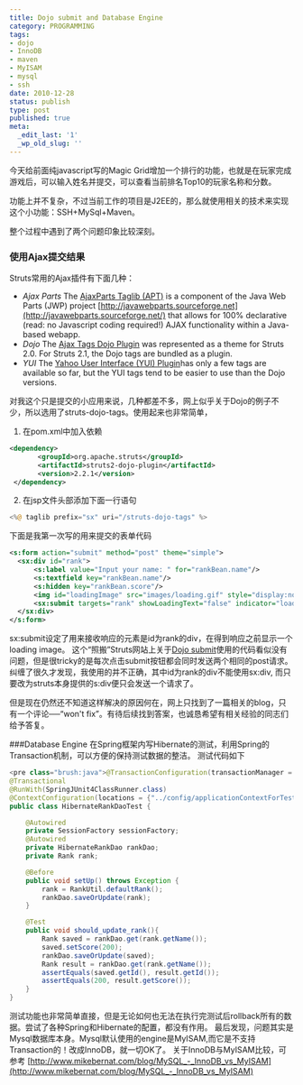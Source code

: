 ```yaml
---
title: Dojo submit and Database Engine
category: PROGRAMMING
tags:
- dojo
- InnoDB
- maven
- MyISAM
- mysql
- ssh
date: 2010-12-28
status: publish
type: post
published: true
meta:
  _edit_last: '1'
  _wp_old_slug: ''
---
```

今天给前面纯javascript写的Magic Grid增加一个排行的功能，也就是在玩家完成游戏后，可以输入姓名并提交，可以查看当前排名Top10的玩家名称和分数。

功能上并不复杂，不过当前工作的项目是J2EE的，那么就使用相关的技术来实现这个小功能：SSH+MySql+Maven。

整个过程中遇到了两个问题印象比较深刻。

### 使用Ajax提交结果

Struts常用的Ajax插件有下面几种：
> 
  * *Ajax Parts* The [AjaxParts Taglib (APT)](http://code.google.com/p/struts2ajaxpartstaglibplugin/) is a component of the Java Web Parts (JWP) project [http://javawebparts.sourceforge.net](http://javawebparts.sourceforge.net/) that allows for 100% declarative (read: no Javascript coding required!) AJAX functionality within a Java-based webapp.
  * *Dojo* The [Ajax Tags Dojo Plugin](http://struts.apache.org/2.0.14/docs/ajax-tags.html) was represented as a theme for Struts 2.0. For Struts 2.1, the Dojo tags are bundled as a plugin.
  * *YUI* The [Yahoo User Interface (YUI) Plugin](http://cwiki.apache.org/S2PLUGINS/yui-plugin.html)has only a few tags are available so far, but the YUI tags tend to be easier to use than the Dojo versions.

对我这个只是提交的小应用来说，几种都差不多，网上似乎关于Dojo的例子不少，所以选用了struts-dojo-tags。使用起来也非常简单，


1. 在pom.xml中加入依赖

  ```xml 
  <dependency>
         <groupId>org.apache.struts</groupId>
         <artifactId>struts2-dojo-plugin</artifactId>
         <version>2.2.1</version>
   </dependency>
   ```

2. 在jsp文件头部添加下面一行语句

  ```php
  <%@ taglib prefix="sx" uri="/struts-dojo-tags" %>
  ```

下面是我第一次写的用来提交的表单代码

```xml
<s:form action="submit" method="post" theme="simple">
  <sx:div id="rank">
      <s:label value="Input your name: " for="rankBean.name"/>
      <s:textfield key="rankBean.name"/>
      <s:hidden key="rankBean.score"/>
      <img id="loadingImage" src="images/loading.gif" style="display:none"/>
      <sx:submit targets="rank" showLoadingText="false" indicator="loadingImage"/>
  </sx:div>
</s:form>
```

sx:submit设定了用来接收响应的元素是id为rank的div，在得到响应之前显示一个loading image。
这个“照搬”Struts网站上关于[Dojo submit](http://struts.apache.org/2.0.14/docs/dojo-submit.html)使用的代码看似没有问题，但是很tricky的是每次点击submit按钮都会同时发送两个相同的post请求。
纠缠了很久才发现，我使用的并不正确，其中id为rank的div不能使用sx:div, 而只要改为struts本身提供的s:div便只会发送一个请求了。

但是现在仍然还不知道这样解决的原因何在，网上只找到了一篇相关的blog，只有一个评论──“won't fix”。有待后续找到答案，也诚恳希望有相关经验的同志们给予答复。

###Database Engine
在Spring框架内写Hibernate的测试，利用Spring的Transaction机制，可以方便的保持测试数据的整洁。
测试代码如下

```java
<pre class="brush:java">@TransactionConfiguration(transactionManager = "transactionManager", defaultRollback = true)
@Transactional
@RunWith(SpringJUnit4ClassRunner.class)
@ContextConfiguration(locations = {"../config/applicationContextForTest.xml"})
public class HibernateRankDaoTest {

    @Autowired
    private SessionFactory sessionFactory;
    @Autowired
    private HibernateRankDao rankDao;
    private Rank rank;

    @Before
    public void setUp() throws Exception {
        rank = RankUtil.defaultRank();
        rankDao.saveOrUpdate(rank);
    }

    @Test
    public void should_update_rank(){
        Rank saved = rankDao.get(rank.getName());
        saved.setScore(200);
        rankDao.saveOrUpdate(saved);
        Rank result = rankDao.get(rank.getName());
        assertEquals(saved.getId(), result.getId());
        assertEquals(200, result.getScore());
    }
}
```
测试功能也非常简单直接，但是无论如何也无法在执行完测试后rollback所有的数据。尝试了各种Spring和Hibernate的配置，都没有作用。
最后发现，问题其实是Mysql数据库本身。Mysql默认使用的engine是MyISAM,而它是不支持Transaction的！改成InnoDB，就一切OK了。
关于InnoDB与MyISAM比较，可参考
[http://www.mikebernat.com/blog/MySQL_-_InnoDB_vs_MyISAM](http://www.mikebernat.com/blog/MySQL_-_InnoDB_vs_MyISAM)
